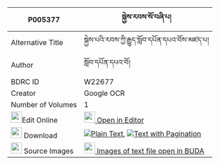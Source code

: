 |P005377|སྐྱེས་རབས་སོ་བཞི་པ། 
| --- | --- 
|Alternative Title |སྐྱེས་པའི་རབས་ཀྱི་རྒྱུད་སློབ་དཔོན་དཔའ་བོས་མཛད་པ།
|Author| སློབ་དཔོན་དཔའ་བོ།
|BDRC ID | W22677
|Creator | Google OCR
|Number of Volumes| 1
|<img width="25" src="https://img.icons8.com/color/25/000000/edit-property.png">Edit Online| [<img width="25" src="https://avatars.githubusercontent.com/u/45091458?s=200&v=4"> Open in Editor](http://editor.openpecha.org/P005377)
|<img width="25" src="https://img.icons8.com/fluent/48/000000/download-2.png"/>  Download | [![](https://img.icons8.com/color/20/000000/txt.png)Plain Text](https://github.com/Openpecha/P005377/releases/download/v1/kyerab_so_shyipa_plain_P005377.zip), [![](https://img.icons8.com/color/20/000000/txt.png)Text with Pagination](https://github.com/Openpecha/P005377/releases/download/v1/kyerab_so_shyipa_pages_P005377.zip)
|<img width="25" src="https://img.icons8.com/plasticine/100/000000/pictures-folder.png"/>  Source Images | [<img width="25" src="https://library.bdrc.io/icons/BUDA-small.svg"> Images of text file open in BUDA](https://library.bdrc.io/show/bdr:W22677)